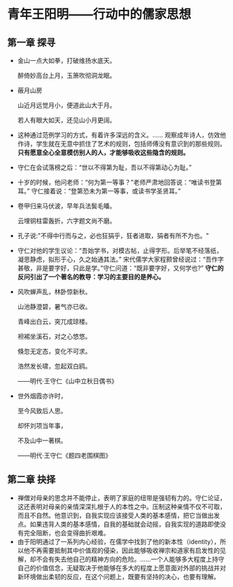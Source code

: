 # 青年王阳明——行动中的儒家思想

## 第一章 探寻

- 金山一点大如拳，打破维扬水底天。

	醉倚妙高台上月，玉箫吹彻洞龙眠。

- 蔽月山房

	山近月远觉月小，便道此山大于月。

	若人有眼大如天，还见山小月更阔。

- 这种通过范例学习的方式，有着许多深远的含义。…… 观察成年诗人，仿效他作诗，学生就在无意中抓住了艺术的规则，包括师傅没有意识到的那些规则。**只有愿意全心全意模仿别人的人，才能够吸收这些隐含的规则。**

- 守仁在会试落榜之后：“世以不得第为耻，吾以不得第动心为耻。”

- 十岁的时候，他问老师：“何为第一等事？”老师严肃地回答说：“唯读书登第耳。” 守仁接着说：“登第恐未为第一等事，或读书学圣贤耳。”

- 卷甲归来马伏波，早年兵法鬓毛皤。

	云埋铜柱雷轰折，六字题文尚不磨。

- 孔子说:"不得中行而与之，必也狂狷乎，狂者进取，狷者有所不为也。"

- 守仁对他的学生议论：“吾始学书，对模古帖，止得字形。后举笔不经落纸，凝思静虑，拟形于心，久之始通其法。” 宋代儒学大家程颢曾经说过：“吾作字甚敬，非是要字好，只此是学。”守仁问道：“既非要字好，又何学也?” **守仁的反问引出了一个著名的教导：学习的主要目的是养心。**

- 风吹蝉声乱，林卧惊新秋。

	山池静澄碧，暑气亦已收。

	青峰出白云，突兀成琼楼。

	袒裼坐溪石，对之心悠悠。

	倏忽无定态，变化不可求。

	浩然发长啸，忽起双白鸥。

	——明代·王守仁《山中立秋日偶书》

- 世外烟霞亦许时，

  至今风致后人思。

  却怀刘项当年事，

  不及山中一著棋。

  ——明代·王守仁《题四老围棋图》

## 第二章 抉择

- 禅僧对母亲的思念并不能停止，表明了家庭的纽带是强韧有力的。守仁论证，这还表明对母亲的亲情深深扎根于人的本性之中。压制这种亲情不仅不可取，而且不自然。他意识到，自我实现应该接受人类的基本感情，把它当做出发点。如果违背人类的基本感情，自我的基础就会动摇，自我实现的道路即使没有完全阻断，也会变得曲折艰难。
- 由于阳明通过了一系列内心经验，在儒学中找到了他的新本性（identity），所以他不再需要抵制其中价值观的侵染，因此能够吸收禅宗和道家有启发性的见解，却不会有失去他自己的精神方向的危险。……一个人能够多大程度上持守自己的价值信念，无疑取决于他能够在多大的程度上愿意面对外部的挑战并对新环境做出柔韧的反应，在这个问题上，既要有坚持的决心，也要有理解。